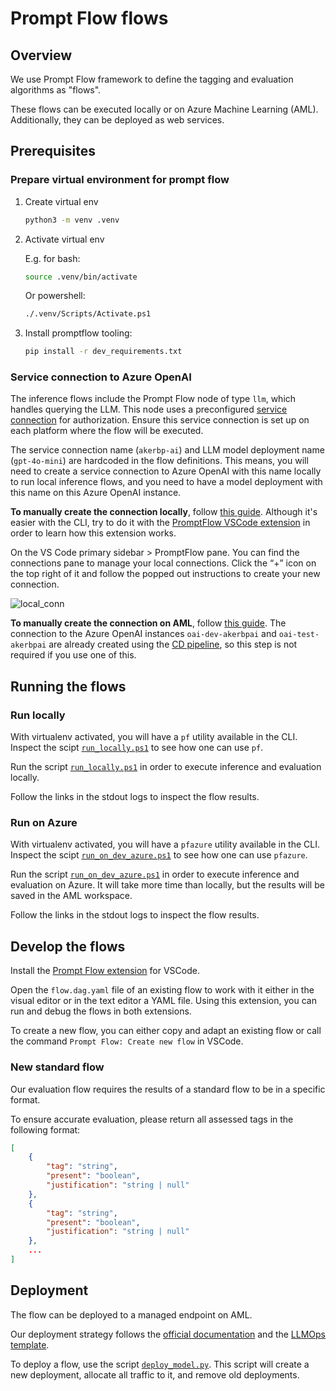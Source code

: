 # Prompt Flow flows

## Overview

We use Prompt Flow framework to define the tagging and evaluation algorithms as "flows".

These flows can be executed locally or on Azure Machine Learning (AML).
Additionally, they can be deployed as web services.

## Prerequisites

### Prepare virtual environment for prompt flow

1. Create virtual env

    ```bash
    python3 -m venv .venv
    ```

2. Activate virtual env

    E.g. for bash:

    ```bash
    source .venv/bin/activate
    ```

    Or powershell:

    ```bash
    ./.venv/Scripts/Activate.ps1
    ```

3. Install promptflow tooling:

    ```bash
    pip install -r dev_requirements.txt
    ```

### Service connection to Azure OpenAI

The inference flows include the Prompt Flow node of type `llm`, which handles querying the LLM.
This node uses a preconfigured [service connection](https://microsoft.github.io/promptflow/how-to-guides/manage-connections.html#) for authorization.
Ensure this service connection is set up on each platform where the flow will be executed.

The service connection name (`akerbp-ai`) and LLM model deployment name (`gpt-4o-mini`) are hardcoded in the flow definitions.
This means, you will need to create a service connection to Azure OpenAI with this name locally to run local inference flows,
and you need to have a model deployment with this name on this Azure OpenAI instance.

**To manually create the connection locally**, follow [this guide](https://microsoft.github.io/promptflow/how-to-guides/manage-connections.html#create-a-connection).
Although it's easier with the CLI, try to do it with the [PromptFlow VSCode extension](https://marketplace.visualstudio.com/items?itemName=prompt-flow.prompt-flow) in order to learn how this extension works.

On the VS Code primary sidebar > PromptFlow pane. You can find the connections pane to manage your local connections. Click the “+” icon on the top right of it and follow the popped out instructions to create your new connection.

![local_conn](../../docs/.attachments/azure_openai_conn.png)

**To manually create the connection on AML**, follow [this guide](https://learn.microsoft.com/azure/machine-learning/prompt-flow/get-started-prompt-flow?view=azureml-api-2#set-up-a-connection).
The connection to the Azure OpenAI instances `oai-dev-akerbpai` and `oai-test-akerbpai` are already created using the [CD pipeline](../../build/pipelines/cd-risk-tagging.yaml), so this step is not required if you use one of this.

## Running the flows

### Run locally

With virtualenv activated, you will have a `pf` utility available in the CLI.
Inspect the scipt [`run_locally.ps1`](./run_locally.ps1) to see how one can use `pf`.

Run the script [`run_locally.ps1`](./run_locally.ps1) in order to execute inference and evaluation locally.

Follow the links in the stdout logs to inspect the flow results.

### Run on Azure

With virtualenv activated, you will have a `pfazure` utility available in the CLI.
Inspect the scipt [`run_on_dev_azure.ps1`](./run_on_dev_azure.ps1) to see how one can use `pfazure`.

Run the script [`run_on_dev_azure.ps1`](./run_on_dev_azure.ps1) in order to execute inference and evaluation on Azure.
It will take more time than locally, but the results will be saved in the AML workspace.

Follow the links in the stdout logs to inspect the flow results.

## Develop the flows

Install the [Prompt Flow extension](https://marketplace.visualstudio.com/items?itemName=prompt-flow.prompt-flow) for VSCode.

Open the `flow.dag.yaml` file of an existing flow to work with it either in the visual editor or in the text editor a YAML file.
Using this extension, you can run and debug the flows in both extensions.

To create a new flow, you can either copy and adapt an existing flow or call the command `Prompt Flow: Create new flow` in VSCode.

### New standard flow

Our evaluation flow requires the results of a standard flow to be in a specific format.

To ensure accurate evaluation, please return all assessed tags in the following format:

```json
[
    {
        "tag": "string",
        "present": "boolean",
        "justification": "string | null"
    },
    {
        "tag": "string",
        "present": "boolean",
        "justification": "string | null"
    },
    ...
]
```

## Deployment

The flow can be deployed to a managed endpoint on AML.

Our deployment strategy follows the [official documentation](https://learn.microsoft.com/en-us/azure/machine-learning/prompt-flow/how-to-deploy-to-code) and the [LLMOps template](https://github.com/microsoft/genaiops-promptflow-template/tree/main/llmops/common/deployment).

To deploy a flow, use the script [`deploy_model.py`](./deployment/deploy_model.py). This script will create a new deployment, allocate all traffic to it, and remove old deployments.
